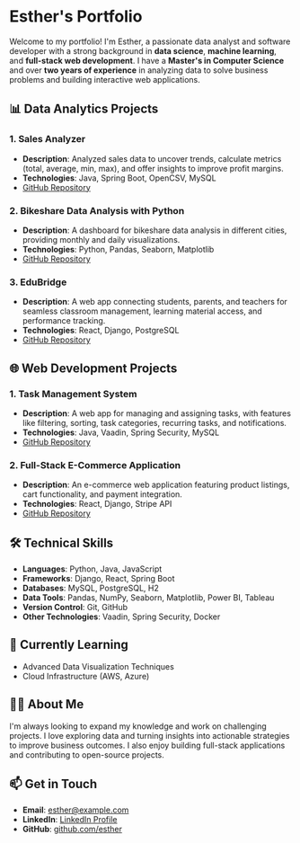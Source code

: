 # Esther's Portfolio

Welcome to my portfolio! I'm Esther, a passionate data analyst and software developer with a strong background in **data science**, **machine learning**, and **full-stack web development**. I have a **Master's in Computer Science** and over **two years of experience** in analyzing data to solve business problems and building interactive web applications.

## 📊 Data Analytics Projects
### 1. **Sales Analyzer**
- **Description**: Analyzed sales data to uncover trends, calculate metrics (total, average, min, max), and offer insights to improve profit margins.
- **Technologies**: Java, Spring Boot, OpenCSV, MySQL
- [GitHub Repository](#)

### 2. **Bikeshare Data Analysis with Python**
- **Description**: A dashboard for bikeshare data analysis in different cities, providing monthly and daily visualizations.
- **Technologies**: Python, Pandas, Seaborn, Matplotlib
- [GitHub Repository](#)

### 3. **EduBridge**
- **Description**: A web app connecting students, parents, and teachers for seamless classroom management, learning material access, and performance tracking.
- **Technologies**: React, Django, PostgreSQL
- [GitHub Repository](#)

## 🌐 Web Development Projects
### 1. **Task Management System**
- **Description**: A web app for managing and assigning tasks, with features like filtering, sorting, task categories, recurring tasks, and notifications.
- **Technologies**: Java, Vaadin, Spring Security, MySQL
- [GitHub Repository](#)

### 2. **Full-Stack E-Commerce Application**
- **Description**: An e-commerce web application featuring product listings, cart functionality, and payment integration.
- **Technologies**: React, Django, Stripe API
- [GitHub Repository](#)

## 🛠️ Technical Skills
- **Languages**: Python, Java, JavaScript
- **Frameworks**: Django, React, Spring Boot
- **Databases**: MySQL, PostgreSQL, H2
- **Data Tools**: Pandas, NumPy, Seaborn, Matplotlib, Power BI, Tableau
- **Version Control**: Git, GitHub
- **Other Technologies**: Vaadin, Spring Security, Docker

## 🌱 Currently Learning
- Advanced Data Visualization Techniques
- Cloud Infrastructure (AWS, Azure)

## 👩‍💻 About Me
I'm always looking to expand my knowledge and work on challenging projects. I love exploring data and turning insights into actionable strategies to improve business outcomes. I also enjoy building full-stack applications and contributing to open-source projects.

## 📫 Get in Touch
- **Email**: esther@example.com
- **LinkedIn**: [LinkedIn Profile](https://www.linkedin.com/in/esther)
- **GitHub**: [github.com/esther](https://github.com/esther)


